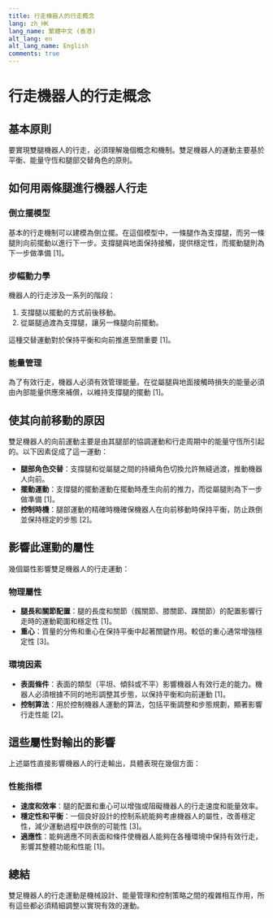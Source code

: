 ```yaml
---
title: 行走機器人的行走概念
lang: zh_HK
lang_name: 繁體中文 (香港)
alt_lang: en
alt_lang_name: English
comments: true
---
```


# 行走機器人的行走概念

## 基本原則
要實現雙腿機器人的行走，必須理解幾個概念和機制。雙足機器人的運動主要基於平衡、能量守恆和腿部交替角色的原則。

## 如何用兩條腿進行機器人行走
### 倒立擺模型
基本的行走機制可以建模為倒立擺。在這個模型中，一條腿作為支撐腿，而另一條腿則向前擺動以進行下一步。支撐腿與地面保持接觸，提供穩定性，而擺動腿則為下一步做準備 [1]。

### 步幅動力學
機器人的行走涉及一系列的階段：

1. 支撐腿以擺動的方式前後移動。
2. 從屬腿過渡為支撐腿，讓另一條腿向前擺動。

這種交替運動對於保持平衡和向前推進至關重要 [1]。

### 能量管理
為了有效行走，機器人必須有效管理能量。在從屬腿與地面接觸時損失的能量必須由內部能量供應來補償，以維持支撐腿的擺動 [1]。

## 使其向前移動的原因
雙足機器人的向前運動主要是由其腿部的協調運動和行走周期中的能量守恆所引起的。以下因素促成了這一運動：

- **腿部角色交替**：支撐腿和從屬腿之間的持續角色切換允許無縫過渡，推動機器人向前。
- **擺動運動**：支撐腿的擺動運動在擺動時產生向前的推力，而從屬腿則為下一步做準備 [1]。
- **控制時機**：腿部運動的精確時機確保機器人在向前移動時保持平衡，防止跌倒並保持穩定的步態 [2]。

## 影響此運動的屬性
幾個屬性影響雙足機器人的行走運動：

### 物理屬性
- **腿長和關節配置**：腿的長度和關節（髖關節、膝關節、踝關節）的配置影響行走時的運動範圍和穩定性 [1]。
- **重心**：質量的分佈和重心在保持平衡中起著關鍵作用。較低的重心通常增強穩定性 [3]。

### 環境因素
- **表面條件**：表面的類型（平坦、傾斜或不平）影響機器人有效行走的能力。機器人必須根據不同的地形調整其步態，以保持平衡和向前運動 [1]。
- **控制算法**：用於控制機器人運動的算法，包括平衡調整和步態規劃，顯著影響行走性能 [2]。

## 這些屬性對輸出的影響
上述屬性直接影響機器人的行走輸出，具體表現在幾個方面：

### 性能指標
- **速度和效率**：腿的配置和重心可以增強或阻礙機器人的行走速度和能量效率。
- **穩定性和平衡**：一個良好設計的控制系統能夠考慮機器人的屬性，改善穩定性，減少運動過程中跌倒的可能性 [3]。
- **適應性**：能夠適應不同表面和條件使機器人能夠在各種環境中保持有效行走，影響其整體功能和性能 [1]。

## 總結
雙足機器人的行走運動是機械設計、能量管理和控制策略之間的複雜相互作用，所有這些都必須精細調整以實現有效的運動。 